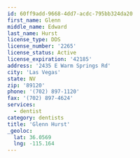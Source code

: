```yaml
---
id: 60ff9add-9668-4dd7-acdc-795bb324da20
first_name: Glenn
middle_name: Edward
last_name: Hurst
license_type: DDS
license_number: '2265'
license_status: Active
license_expiration: '42185'
address: '2435 E Warm Springs Rd'
city: 'Las Vegas'
state: NV
zip: '89120'
phone: '(702) 897-1120'
fax: '(702) 897-4624'
services:
  - dentist
category: dentists
title: 'Glenn Hurst'
_geoloc:
  lat: 36.0569
  lng: -115.164
---
```

